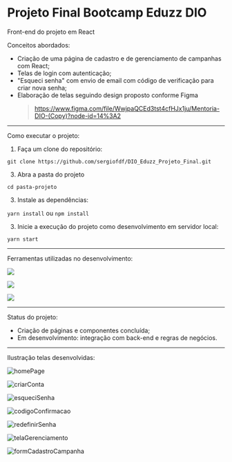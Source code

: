 # Projeto Final Bootcamp Eduzz DIO


Front-end do projeto em React

Conceitos abordados:
- Criação de uma página de cadastro e de gerenciamento de campanhas com React;
- Telas de login com autenticação;
- "Esqueci senha" com envio de email com código de verificação para criar nova senha;
- Elaboração de telas seguindo design proposto conforme Figma
  > https://www.figma.com/file/WwjpaQCEd3tst4cfHJx1ju/Mentoria-DIO-(Copy)?node-id=14%3A2

---

Como executar o projeto:
1. Faça um clone do repositório:

`git clone https://github.com/sergiofdf/DIO_Eduzz_Projeto_Final.git`

3. Abra a pasta do projeto

`cd pasta-projeto`

3. Instale as dependências:

`yarn install` ou `npm install`

3. Inicie a execução do projeto como desenvolvimento em servidor local:

`yarn start`

---

Ferramentas utilizadas no desenvolvimento:


 ![](https://img.shields.io/badge/Typescript-4.1.2-blue)

 ![](https://img.shields.io/badge/React-17.0.2-blue)

 ![](https://img.shields.io/badge/StyledComponents-5.3.3-blueviolet)

 ---

 Status do projeto:
- Criação de páginas e componentes concluída;
- Em desenvolvimento: integração com back-end e regras de negócios.

--- 

Ilustração telas desenvolvidas:

![homePage](https://user-images.githubusercontent.com/84455399/150212611-c3b8cf09-7c3f-4dd1-9999-3d1605a90104.png)

![criarConta](https://user-images.githubusercontent.com/84455399/150212616-2e12f8a3-1dd7-4d42-87a5-de98867edb87.png)

![esqueciSenha](https://user-images.githubusercontent.com/84455399/150212604-75c34f58-c012-49e9-ba8e-6a567be531cd.png)

![codigoConfirmacao](https://user-images.githubusercontent.com/84455399/150212615-19d0fd40-ed93-4636-9eb1-a0a5f5e89e48.png)

![redefinirSenha](https://user-images.githubusercontent.com/84455399/150212612-20211f34-4190-42d5-8d05-9f47697bf64d.png)

![telaGerenciamento](https://user-images.githubusercontent.com/84455399/150212613-6538c409-eb4b-4f4e-b555-8396942a0d17.png)

![formCadastroCampanha](https://user-images.githubusercontent.com/84455399/150212609-a0101be5-aa5b-4ce0-94ee-322dbc3a272d.png)